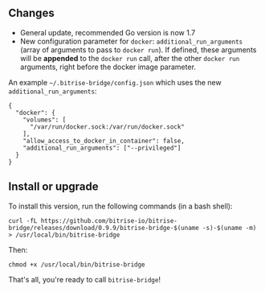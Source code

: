 ## Changes

* General update, recommended Go version is now 1.7
* New configuration parameter for `docker`: `additional_run_arguments` (array of arguments to pass to `docker run`).
  If defined, these arguments will be __appended__ to the `docker run` call, after the other `docker run` arguments,
  right before the docker image parameter.

An example `~/.bitrise-bridge/config.json` which uses the new `additional_run_arguments`:

```
{
  "docker": {
    "volumes": [
      "/var/run/docker.sock:/var/run/docker.sock"
    ],
    "allow_access_to_docker_in_container": false,
    "additional_run_arguments": ["--privileged"]
  }
}
```


## Install or upgrade

To install this version, run the following commands (in a bash shell):

```
curl -fL https://github.com/bitrise-io/bitrise-bridge/releases/download/0.9.9/bitrise-bridge-$(uname -s)-$(uname -m) > /usr/local/bin/bitrise-bridge
```

Then:

```
chmod +x /usr/local/bin/bitrise-bridge
```

That's all, you're ready to call `bitrise-bridge`!
